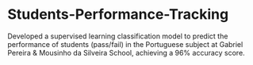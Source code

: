 # Students-Performance-Tracking
Developed a supervised learning classification model to predict the performance of students (pass/fail) in the Portuguese subject at Gabriel Pereira &amp; Mousinho da Silveira School, achieving a 96% accuracy score.
